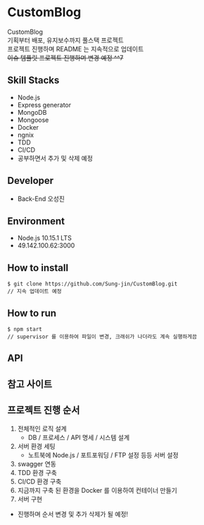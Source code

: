 # CustomBlog

CustomBlog<br>
기획부터 배포, 유지보수까지 풀스택 프로젝트<br>
프로젝트 진행하며 README 는 지속적으로 업데이트<br>
~~이슈 템플릿 프로젝트 진행하며 변경 예정 ^^7~~

## Skill Stacks

- Node.js
- Express generator
- MongoDB
- Mongoose
- Docker
- ngnix
- TDD
- CI/CD
- 공부하면서 추가 및 삭제 예정


## Developer

- Back-End 오성진


## Environment

- Node.js 10.15.1 LTS
- 49.142.100.62:3000


## How to install

```$
$ git clone https://github.com/Sung-jin/CustomBlog.git
// 지속 업데이트 예정
```


## How to run

```$
$ npm start 
// supervisor 를 이용하여 파일이 변경, 크래쉬가 나더라도 계속 실행하게끔
```


## API


## 참고 사이트



## 프로젝트 진행 순서
1. 전체적인 로직 설계
    - DB / 프로세스 / API 명세 / 시스템 설계
2. 서버 환경 세팅
    - 노트북에 Node.js / 포트포워딩 / FTP 설정 등등 서버 설정
3. swagger 연동
4. TDD 환경 구축
5. CI/CD 환경 구축
6. 지금까지 구축 된 환경을 Docker 를 이용하여 컨테이너 만들기
7. 서버 구현

* 진행하며 순서 변경 및 추가 삭제가 될 예정!
